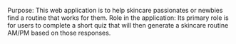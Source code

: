 Purpose: This web application is to help skincare passionates or newbies find a routine that works for them. 
Role in the application: Its primary role is for users to complete a short quiz that will then generate a skincare routine AM/PM based on those responses. 

